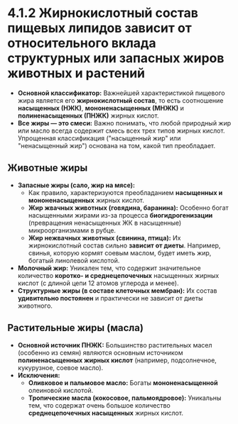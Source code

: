 # 4.1.2 Жирнокислотный состав пищевых липидов зависит от относительного вклада структурных или запасных жиров животных и растений

*   **Основной классификатор:** Важнейшей характеристикой пищевого жира является его **жирнокислотный состав**, то есть соотношение **насыщенных (НЖК)**, **мононенасыщенных (МНЖК)** и **полиненасыщенных (ПНЖК)** жирных кислот.
*   **Все жиры — это смеси:** Важно понимать, что любой природный жир или масло всегда содержит смесь всех трех типов жирных кислот. Упрощенная классификация ("насыщенный жир" или "ненасыщенный жир") основана на том, какой тип преобладает.

## Животные жиры

*   **Запасные жиры (сало, жир на мясе):**
    *   Как правило, характеризуются преобладанием **насыщенных и мононенасыщенных** жирных кислот.
    *   **Жир жвачных животных (говядина, баранина):** Особенно богат насыщенными жирами из-за процесса **биогидрогенизации** (превращения ненасыщенных ЖК в насыщенные) микроорганизмами в рубце.
    *   **Жир нежвачных животных (свинина, птица):** Их жирнокислотный состав сильно **зависит от диеты**. Например, свинья, которую кормят соевым маслом, будет иметь жир, богатый линолевой кислотой.
*   **Молочный жир:** Уникален тем, что содержит значительное количество **коротко- и среднецепочечных** насыщенных жирных кислот (с длиной цепи 12 атомов углерода и менее).
*   **Структурные жиры (в составе клеточных мембран):** Их состав **удивительно постоянен** и практически не зависит от диеты животного.

## Растительные жиры (масла)

*   **Основной источник ПНЖК:** Большинство растительных масел (особенно из семян) являются основным источником **полиненасыщенных жирных кислот** (например, подсолнечное, кукурузное, соевое масло).
*   **Исключения:**
    *   **Оливковое и пальмовое масло:** Богаты **мононенасыщенной** олеиновой кислотой.
    *   **Тропические масла (кокосовое, пальмоядровое):** Уникальны тем, что содержат очень большое количество **среднецепочечных насыщенных** жирных кислот.
